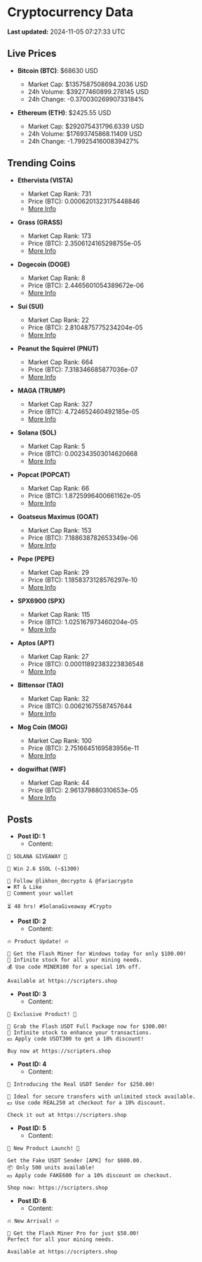 # Cryptocurrency Data

**Last updated:** 2024-11-05 07:27:33 UTC

## Live Prices
- **Bitcoin (BTC)**: $68630 USD
  - Market Cap: $1357587508694.2036 USD
  - 24h Volume: $39277460899.278145 USD
  - 24h Change: -0.37003026990733184%

- **Ethereum (ETH)**: $2425.55 USD
  - Market Cap: $292075431796.6339 USD
  - 24h Volume: $17693745868.11409 USD
  - 24h Change: -1.7992541600839427%

## Trending Coins
- **Ethervista (VISTA)**
  - Market Cap Rank: 731
  - Price (BTC): 0.0006201323175448846
  - [More Info](https://www.coingecko.com/en/coins/ethervista)

- **Grass (GRASS)**
  - Market Cap Rank: 173
  - Price (BTC): 2.3506124165298755e-05
  - [More Info](https://www.coingecko.com/en/coins/grass)

- **Dogecoin (DOGE)**
  - Market Cap Rank: 8
  - Price (BTC): 2.4465601054389672e-06
  - [More Info](https://www.coingecko.com/en/coins/dogecoin)

- **Sui (SUI)**
  - Market Cap Rank: 22
  - Price (BTC): 2.8104875775234204e-05
  - [More Info](https://www.coingecko.com/en/coins/sui)

- **Peanut the Squirrel (PNUT)**
  - Market Cap Rank: 664
  - Price (BTC): 7.318346685877036e-07
  - [More Info](https://www.coingecko.com/en/coins/peanut-the-squirrel)

- **MAGA (TRUMP)**
  - Market Cap Rank: 327
  - Price (BTC): 4.724652460492185e-05
  - [More Info](https://www.coingecko.com/en/coins/maga)

- **Solana (SOL)**
  - Market Cap Rank: 5
  - Price (BTC): 0.002343503014620668
  - [More Info](https://www.coingecko.com/en/coins/solana)

- **Popcat (POPCAT)**
  - Market Cap Rank: 66
  - Price (BTC): 1.8725996400661162e-05
  - [More Info](https://www.coingecko.com/en/coins/popcat)

- **Goatseus Maximus (GOAT)**
  - Market Cap Rank: 153
  - Price (BTC): 7.188638782653349e-06
  - [More Info](https://www.coingecko.com/en/coins/goatseus-maximus)

- **Pepe (PEPE)**
  - Market Cap Rank: 29
  - Price (BTC): 1.1858373128576297e-10
  - [More Info](https://www.coingecko.com/en/coins/pepe)

- **SPX6900 (SPX)**
  - Market Cap Rank: 115
  - Price (BTC): 1.025167973460204e-05
  - [More Info](https://www.coingecko.com/en/coins/spx6900)

- **Aptos (APT)**
  - Market Cap Rank: 27
  - Price (BTC): 0.00011892383223836548
  - [More Info](https://www.coingecko.com/en/coins/aptos)

- **Bittensor (TAO)**
  - Market Cap Rank: 32
  - Price (BTC): 0.00621675587457644
  - [More Info](https://www.coingecko.com/en/coins/bittensor)

- **Mog Coin (MOG)**
  - Market Cap Rank: 100
  - Price (BTC): 2.7516645169583956e-11
  - [More Info](https://www.coingecko.com/en/coins/mog-coin)

- **dogwifhat (WIF)**
  - Market Cap Rank: 44
  - Price (BTC): 2.961379880310653e-05
  - [More Info](https://www.coingecko.com/en/coins/dogwifhat)

## Posts
- **Post ID: 1**
  - Content:
```
🚀 SOLANA GIVEAWAY 🚀

🎁 Win 2.6 $SOL (~$1300)

🤝 Follow @likhon_decrypto & @fariacrypto
❤️ RT & Like
💬 Comment your wallet

⏳ 48 hrs! #SolanaGiveaway #Crypto
```

- **Post ID: 2**
  - Content:
```
🔥 Product Update! 🔥

🚀 Get the Flash Miner for Windows today for only $100.00!
🔋 Infinite stock for all your mining needs.
💰 Use code MINER100 for a special 10% off.

Available at https://scripters.shop
```

- **Post ID: 3**
  - Content:
```
🎁 Exclusive Product! 🎁

💸 Grab the Flash USDT Full Package now for $300.00!
🎉 Infinite stock to enhance your transactions.
💵 Apply code USDT300 to get a 10% discount!

Buy now at https://scripters.shop
```

- **Post ID: 4**
  - Content:
```
💎 Introducing the Real USDT Sender for $250.00!

💼 Ideal for secure transfers with unlimited stock available.
💵 Use code REAL250 at checkout for a 10% discount.

Check it out at https://scripters.shop
```

- **Post ID: 5**
  - Content:
```
🚀 New Product Launch! 🚀

Get the Fake USDT Sender [APK] for $600.00.
📦 Only 500 units available!
💵 Apply code FAKE600 for a 10% discount on checkout.

Shop now: https://scripters.shop
```

- **Post ID: 6**
  - Content:
```
🔥 New Arrival! 🔥

💸 Get the Flash Miner Pro for just $50.00!
Perfect for all your mining needs.

Available at https://scripters.shop
```


